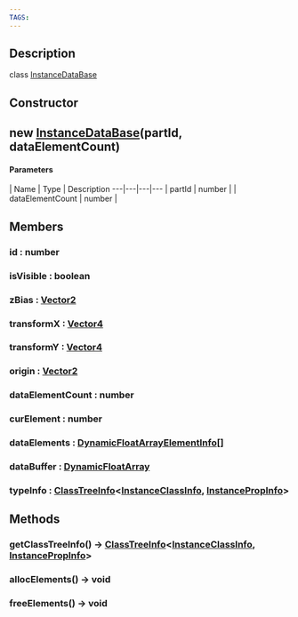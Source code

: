 ```yaml
---
TAGS:
---
```

## Description

class [InstanceDataBase](/classes/2.4/InstanceDataBase)



## Constructor

## new [InstanceDataBase](/classes/2.4/InstanceDataBase)(partId, dataElementCount)



#### Parameters
 | Name | Type | Description
---|---|---|---
 | partId | number | 
 | dataElementCount | number | 
## Members

### id : number



### isVisible : boolean



### zBias : [Vector2](/classes/2.4/Vector2)



### transformX : [Vector4](/classes/2.4/Vector4)



### transformY : [Vector4](/classes/2.4/Vector4)



### origin : [Vector2](/classes/2.4/Vector2)



### dataElementCount : number



### curElement : number



### dataElements : [DynamicFloatArrayElementInfo](/classes/2.4/DynamicFloatArrayElementInfo)[]



### dataBuffer : [DynamicFloatArray](/classes/2.4/DynamicFloatArray)



### typeInfo : [ClassTreeInfo](/classes/2.4/ClassTreeInfo)&lt;[InstanceClassInfo](/classes/2.4/InstanceClassInfo), [InstancePropInfo](/classes/2.4/InstancePropInfo)&gt;



## Methods

### getClassTreeInfo() &rarr; [ClassTreeInfo](/classes/2.4/ClassTreeInfo)&lt;[InstanceClassInfo](/classes/2.4/InstanceClassInfo), [InstancePropInfo](/classes/2.4/InstancePropInfo)&gt;


### allocElements() &rarr; void


### freeElements() &rarr; void


